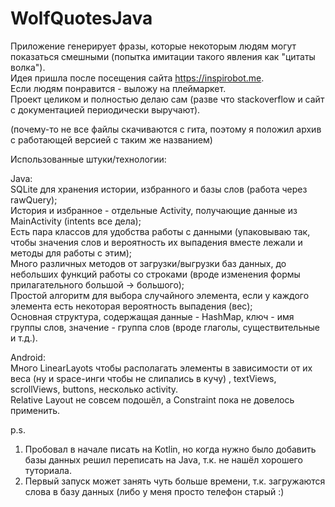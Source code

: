 # WolfQuotesJava

Приложение генерирует фразы, которые некоторым людям могут показаться смешными (попытка имитации такого явления как "цитаты волка").   
Идея пришла после посещения сайта https://inspirobot.me.   
Если людям понравится - выложу на плеймаркет.  
Проект целиком и полностью делаю сам (разве что stackoverflow и сайт с документацией периодически выручают).  

(почему-то не все файлы скачиваются с гита, поэтому я положил архив с работающей версией с таким же названием)

Использованные штуки/технологии:  

Java:  
SQLite для хранения истории, избранного и базы слов (работа через rawQuery);  
История и избранное - отдельные Activity, получающие данные из MainActivity (intents все дела);  
Есть пара классов для удобства работы с данными (упаковываю так, чтобы значения слов и вероятность их выпадения вместе лежали и методы для работы с этим);  
Много различных методов от загрузки/выгрузки баз данных, до небольших функций работы со строками (вроде изменения формы прилагательного большой -> большого);  
Простой алгоритм для выбора случайного элемента, если у каждого элемента есть некоторая вероятность выпадения (вес);  
Основная структура, содержащая данные - HashMap, ключ - имя группы слов, значение - группа слов (вроде глаголы, существительные и т.д.).  

Android:  
Много LinearLayots чтобы располагать элементы в зависимости от их веса (ну и space-инги чтобы не слипались в кучу) , textViews, scrollViews, buttons, несколько activity.  
Relative Layout не совсем подошёл, а Constraint пока не довелось применить.  

p.s.  
1) Пробовал в начале писать на Kotlin, но когда нужно было добавить базы данных решил переписать на Java, т.к. не нашёл хорошего туториала.  
2) Первый запуск может занять чуть больше времени, т.к. загружаются слова в базу данных (либо у меня просто телефон старый :)  
